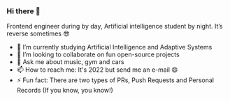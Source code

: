 ### Hi there 👋

Frontend engineer during by day, Artificial intelligence student by night. It’s reverse sometimes 😎

<!-- - 🔭 I’m currently working on recreating some Apple product websites -->
- 🌱 I’m currently studying Artificial Intelligence and Adaptive Systems
- 👯 I’m looking to collaborate on fun open-source projects
- 💬 Ask me about music, gym and cars
- 📫 How to reach me: It's 2022 but send me an e-mail 😄
- ⚡ Fun fact: There are two types of PRs, Push Requests and Personal Records (If you know, you know!)

<!--
**JohnOlushola/JohnOlushola** is a ✨ _special_ ✨ repository because its `README.md` (this file) appears on your GitHub profile.

Here are some ideas to get you started:

- 🔭 I’m currently working on ...
- 🌱 I’m currently learning ...
- 👯 I’m looking to collaborate on ...
- 🤔 I’m looking for help with ...
- 💬 Ask me about ...
- 📫 How to reach me: ...
- 😄 Pronouns: ...
- ⚡ Fun fact: ...
-->
